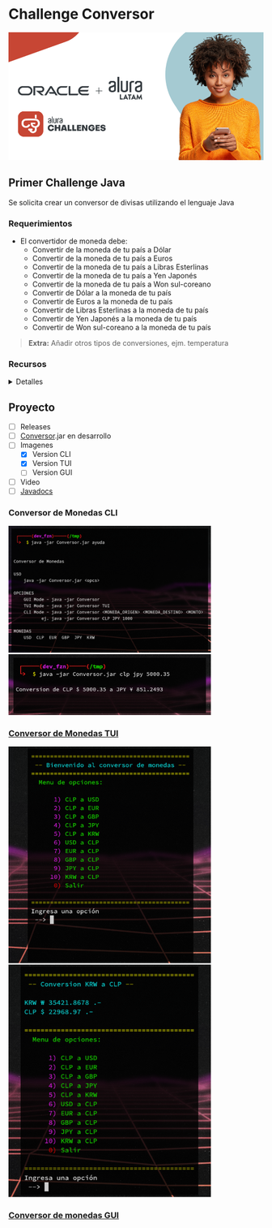 # Challenge Conversor

![img](./media/alura_challenge.png)

## Primer Challenge Java

Se solicita crear un conversor de divisas utilizando el lenguaje Java

### Requerimientos

- El convertidor de moneda debe:
  - Convertir de la moneda de tu país a Dólar
  - Convertir de la moneda de tu país  a Euros
  - Convertir de la moneda de tu país  a Libras Esterlinas
  - Convertir de la moneda de tu país  a Yen Japonés
  - Convertir de la moneda de tu país  a Won sul-coreano
  - Convertir de Dólar a la moneda de tu país
  - Convertir de Euros a la moneda de tu país
  - Convertir de Libras Esterlinas a la moneda de tu país
  - Convertir de Yen Japonés a la moneda de tu país
  - Convertir de Won sul-coreano a la moneda de tu país

> **Extra:**
Añadir otros tipos de conversiones, ejm. temperatura

### Recursos

<details><summary markdown="span">Detalles</summary>

- Tablero [Trello](https://trello.com/b/ss84DsE3/g5-challenge-conversor)
- Alura Blog - java.[swing](https://www.aluracursos.com/blog/biblioteca-swing)
- Alura Blog - Eclipse
[WindowBuilder](https://www.aluracursos.com/blog/interfaces-graficas-con-eclipse-windowbuilder)
- Alura YouTube - [enums](https://www.youtube.com/watch?v=EoPvlE85XAQ)

</details>

## Proyecto

- [ ] Releases
- [ ] [Conversor](./target/Conversor.jar).jar en desarrollo
- [ ] Imagenes
   - [x] Version CLI
   - [x] Version TUI
   - [ ] Version GUI
- [ ] Video
- [ ] [Javadocs](https://devfzn.github.io/Desafio_Conversor/overview-tree.html)

### Conversor de Monedas CLI

<a href="./media/conv_cli_ayuda.png"><img width="400" src="./media/conv_cli_ayuda.png"/></a>
<a href="./media/conv_cli_ejm.png"><img width="400" src="./media/conv_cli_ejm.png"/>

### Conversor de Monedas TUI

<a href="./media/conv_tui_menu.png"><img width="400" src="./media/conv_tui_menu.png"/>
<a href="./media/conv_tui_ejm.png"><img width="400" src="./media/conv_tui_ejm.png"/>

### Conversor de monedas GUI
